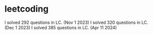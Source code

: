 # leetcoding
I solved 292 questions in LC. (Nov 1 2023)
I solved 320 questions in LC. (Dec 1 2023)
I solved 385 questions in LC. (Apr 11 2024)
